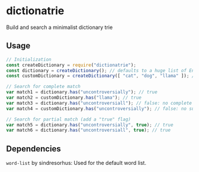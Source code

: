 # dictionatrie
Build and search a minimalist dictionary trie

## Usage

```javascript
// Initialization
const createDictionary = require("dictionatrie");
const dictionary = createDictionary(); // defaults to a huge list of English words
const customDictionary = createDictionary([ "cat", "dog", "llama" ]); // custom dictionary

// Search for complete match
var match1 = dictionary.has("uncontroversially"); // true
var match2 = customDictionary.has("llama"); // true
var match3 = dictionary.has("uncontroversiall"); // false: no complete match
var match4 = customDictionary.has("uncontroversially"); // false: no such word in custom dictionary

// Search for partial match (add a "true" flag)
var match5 = dictionary.has("uncontroversially", true); // true
var match6 = dictionary.has("uncontroversiall", true); // true
```

## Dependencies

`word-list` by sindresorhus: Used for the default word list.

